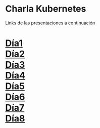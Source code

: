 # Charla Kubernetes

Links de las presentaciones a continuación

[Día1](http://ops-gitpitch.cencosud.corp/sconejer/charla_kube/dia1)
<br>
[Día2](http://ops-gitpitch.cencosud.corp/sconejer/charla_kube/dia2)
<br>
[Día3](http://ops-gitpitch.cencosud.corp/sconejer/charla_kube/dia3)
<br>
[Día4](http://ops-gitpitch.cencosud.corp/sconejer/charla_kube/dia4)
<br>
[Día5](http://ops-gitpitch.cencosud.corp/sconejer/charla_kube/dia5)
<br>
[Día6](http://ops-gitpitch.cencosud.corp/sconejer/charla_kube/dia6)
<br>
[Día7](http://ops-gitpitch.cencosud.corp/sconejer/charla_kube/dia7)
<br>
[Día8](http://ops-gitpitch.cencosud.corp/sconejer/charla_kube/dia8)
=======

